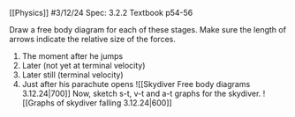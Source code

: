 [[Physics]]
#3/12/24
Spec: 3.2.2
Textbook p54-56

Draw a free body diagram for each of these stages. Make sure the length of arrows indicate the relative size of the forces.
1. The moment after he jumps
2. Later (not yet at terminal velocity)
3. Later still (terminal velocity)
4. Just after his parachute opens
![[Skydiver Free body diagrams 3.12.24|700]]
Now, sketch s-t, v-t and a-t graphs for the skydiver.
![[Graphs of skydiver falling 3.12.24|600]]